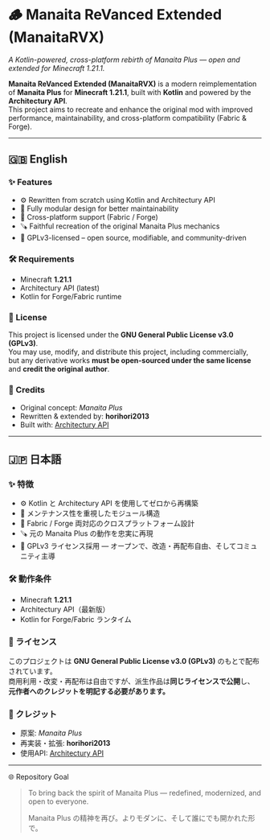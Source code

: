 # 🪵 Manaita ReVanced Extended (ManaitaRVX)

*A Kotlin-powered, cross-platform rebirth of Manaita Plus — open and extended for Minecraft 1.21.1.*

**Manaita ReVanced Extended (ManaitaRVX)** is a modern reimplementation of **Manaita Plus** for **Minecraft 1.21.1**, built with **Kotlin** and powered by the **Architectury API**.  
This project aims to recreate and enhance the original mod with improved performance, maintainability, and cross-platform compatibility (Fabric & Forge).

---

## 🇬🇧 English

### ✨ Features
- ⚙️ Rewritten from scratch using Kotlin and Architectury API  
- 🧩 Fully modular design for better maintainability  
- 🔄 Cross-platform support (Fabric / Forge)  
- 🪚 Faithful recreation of the original Manaita Plus mechanics  
- 🚀 GPLv3-licensed – open source, modifiable, and community-driven  

### 🛠️ Requirements
- Minecraft **1.21.1**
- Architectury API (latest)
- Kotlin for Forge/Fabric runtime

### 📜 License
This project is licensed under the **GNU General Public License v3.0 (GPLv3)**.  
You may use, modify, and distribute this project, including commercially,  
but any derivative works **must be open-sourced under the same license** and **credit the original author**.

### 🤝 Credits
- Original concept: *Manaita Plus*  
- Rewritten & extended by: **horihori2013**  
- Built with: [Architectury API](https://github.com/architectury/architectury-api)

---

## 🇯🇵 日本語

### ✨ 特徴
- ⚙️ Kotlin と Architectury API を使用してゼロから再構築  
- 🧩 メンテナンス性を重視したモジュール構造  
- 🔄 Fabric / Forge 両対応のクロスプラットフォーム設計  
- 🪚 元の Manaita Plus の動作を忠実に再現  
- 🚀 GPLv3 ライセンス採用 — オープンで、改造・再配布自由、そしてコミュニティ主導

### 🛠️ 動作条件
- Minecraft **1.21.1**
- Architectury API（最新版）
- Kotlin for Forge/Fabric ランタイム

### 📜 ライセンス
このプロジェクトは **GNU General Public License v3.0 (GPLv3)** のもとで配布されています。  
商用利用・改変・再配布は自由ですが、派生作品は**同じライセンスで公開**し、  
**元作者へのクレジットを明記する必要があります。**

### 🤝 クレジット
- 原案: *Manaita Plus*  
- 再実装・拡張: **horihori2013**  
- 使用API: [Architectury API](https://github.com/architectury/architectury-api)

---

🌐 Repository Goal  
> To bring back the spirit of Manaita Plus — redefined, modernized, and open to everyone.
>  
> Manaita Plus の精神を再び。よりモダンに、そして誰にでも開かれた形で。


